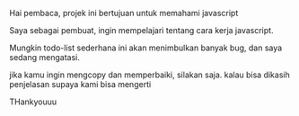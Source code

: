 Hai pembaca, projek ini bertujuan untuk memahami javascript

Saya sebagai pembuat, ingin mempelajari tentang cara kerja javascript. 

Mungkin todo-list sederhana ini akan menimbulkan banyak bug, dan saya sedang mengatasi.

jika kamu ingin mengcopy dan memperbaiki, silakan saja. kalau bisa dikasih penjelasan supaya kami bisa mengerti

THankyouuu
